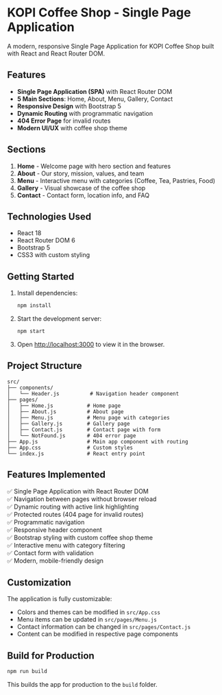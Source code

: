 # KOPI Coffee Shop - Single Page Application

A modern, responsive Single Page Application for KOPI Coffee Shop built with React and React Router DOM.

## Features

- **Single Page Application (SPA)** with React Router DOM
- **5 Main Sections**: Home, About, Menu, Gallery, Contact
- **Responsive Design** with Bootstrap 5
- **Dynamic Routing** with programmatic navigation
- **404 Error Page** for invalid routes
- **Modern UI/UX** with coffee shop theme

## Sections

1. **Home** - Welcome page with hero section and features
2. **About** - Our story, mission, values, and team
3. **Menu** - Interactive menu with categories (Coffee, Tea, Pastries, Food)
4. **Gallery** - Visual showcase of the coffee shop
5. **Contact** - Contact form, location info, and FAQ

## Technologies Used

- React 18
- React Router DOM 6
- Bootstrap 5
- CSS3 with custom styling

## Getting Started

1. Install dependencies:
   ```bash
   npm install
   ```

2. Start the development server:
   ```bash
   npm start
   ```

3. Open [http://localhost:3000](http://localhost:3000) to view it in the browser.

## Project Structure

```
src/
├── components/
│   └── Header.js          # Navigation header component
├── pages/
│   ├── Home.js           # Home page
│   ├── About.js          # About page
│   ├── Menu.js           # Menu page with categories
│   ├── Gallery.js        # Gallery page
│   ├── Contact.js        # Contact page with form
│   └── NotFound.js       # 404 error page
├── App.js                # Main app component with routing
├── App.css               # Custom styles
└── index.js              # React entry point
```

## Features Implemented

✅ Single Page Application with React Router DOM  
✅ Navigation between pages without browser reload  
✅ Dynamic routing with active link highlighting  
✅ Protected routes (404 page for invalid routes)  
✅ Programmatic navigation  
✅ Responsive header component  
✅ Bootstrap styling with custom coffee shop theme  
✅ Interactive menu with category filtering  
✅ Contact form with validation  
✅ Modern, mobile-friendly design  

## Customization

The application is fully customizable:
- Colors and themes can be modified in `src/App.css`
- Menu items can be updated in `src/pages/Menu.js`
- Contact information can be changed in `src/pages/Contact.js`
- Content can be modified in respective page components

## Build for Production

```bash
npm run build
```

This builds the app for production to the `build` folder.

